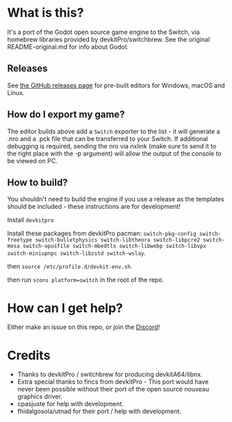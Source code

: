 # What is this?

It's a port of the Godot open source game engine to the Switch, via homebrew libraries provided by devkitPro/switchbrew.
See the original README-original.md for info about Godot.

## Releases

See [the GitHub releases page](https://github.com/Stary2001/godot/releases) for pre-built editors for Windows, macOS and Linux.

## How do I export my game?

The editor builds above add a `Switch` exporter to the list - it will generate a .nro and a .pck file that can be transferred to your Switch.
If additional debugging is required, sending the nro via nxlink (make sure to send it to the right place with the -p argument) will allow the output of the console to be viewed on PC.

## How to build?

You shouldn't need to build the engine if you use a release as the templates should be included - these instructions are for development!

Install `devkitpro`

Install these packages from devkitPro pacman:
`switch-pkg-config switch-freetype switch-bulletphysics switch-libtheora switch-libpcre2 switch-mesa switch-opusfile switch-mbedtls switch-libwebp switch-libvpx switch-miniupnpc switch-libzstd switch-wslay`.

then `source /etc/profile.d/devkit-env.sh`.

then run `scons platform=switch` in the root of the repo.

# How can I get help?

Either make an issue on this repo, or join the [Discord](https://discordapp.com/invite/yUC3rUk)!

# Credits

* Thanks to devkitPro / switchbrew for producing devkitA64/libnx.
* Extra special thanks to fincs from devkitPro - This port would have never been possible without their port of the open source nouveau graphics driver.
* cpasjuste for help with development.
* fhidalgosola/utnad for their port / help with development.
